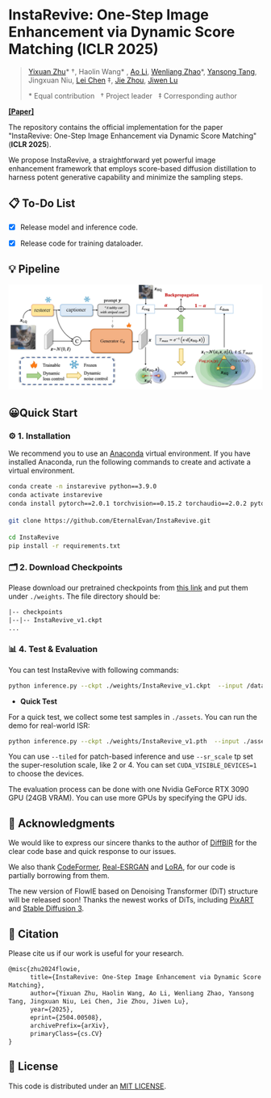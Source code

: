 # InstaRevive: One-Step Image Enhancement via Dynamic Score Matching (ICLR 2025)

> [Yixuan Zhu](https://eternalevan.github.io/)\* $\dagger$, Haolin Wang\* , [Ao Li](https://rammusleo.github.io/), [Wenliang Zhao](https://wl-zhao.github.io/)\*, [Yansong Tang](https://andytang15.github.io/), Jingxuan Niu, [Lei Chen](https://andytang15.github.io/) $\ddagger$, [Jie Zhou](https://scholar.google.com/citations?user=6a79aPwAAAAJ&hl=en&authuser=1), [Jiwen Lu](http://ivg.au.tsinghua.edu.cn/Jiwen_Lu/)
> 
> \* Equal contribution &nbsp; $\dagger$ Project leader &nbsp; $\ddagger$ Corresponding author

[**[Paper]**](https://openreview.net/pdf?id=G1CN7R5qwE)

The repository contains the official implementation for the paper "InstaRevive: One-Step Image Enhancement via Dynamic Score Matching" (**ICLR 2025**).

We propose InstaRevive, a straightforward yet powerful image enhancement framework that employs score-based diffusion distillation to harness potent generative capability and minimize the sampling steps.

## 📋 To-Do List

* [x] Release model and inference code.
* [x] Release code for training dataloader.


## 💡 Pipeline

![](./assets/pipeline.png)

<!-- ## ⭐️ Performance
Coming soon! -->


## 😀Quick Start
### ⚙️ 1. Installation

We recommend you to use an [Anaconda](https://www.anaconda.com/) virtual environment. If you have installed Anaconda, run the following commands to create and activate a virtual environment.
``` bash
conda create -n instarevive python==3.9.0
conda activate instarevive
conda install pytorch==2.0.1 torchvision==0.15.2 torchaudio==2.0.2 pytorch-cuda=11.7 -c pytorch -c nvidia

git clone https://github.com/EternalEvan/InstaRevive.git

cd InstaRevive
pip install -r requirements.txt
```

### 🗂️ 2. Download Checkpoints

Please download our pretrained checkpoints from [this link](https://cloud.tsinghua.edu.cn/d/ae6cf15eb5984d3db933/) and put them under `./weights`. The file directory should be:

```
|-- checkpoints
|--|-- InstaRevive_v1.ckpt
...
```

### 📊 4. Test & Evaluation

You can test InstaRevive with following commands:

```bash
python inference.py --ckpt ./weights/InstaRevive_v1.ckpt  --input /data/testdata/  --output ./outputs/bsr_exp --sr_scale 4
```
- **Quick Test**

For a quick test, we collect some test samples in `./assets`. You can run the demo for real-world ISR:
```bash
python inference.py --ckpt ./weights/InstaRevive_v1.pth  --input ./assets/inputs/  --output ./outputs/bsr_exp --tiled --sr_scale 1
```
You can use `--tiled` for patch-based inference and use `--sr_scale` tp set the super-resolution scale, like 2 or 4. You can set `CUDA_VISIBLE_DEVICES=1` to choose the devices.
<!--```bash
CUDA_VISIBLE_DEVICES=0 \
torchrun \
--master_port 29591 \
--nproc_per_node 1 \
eval.py \
--cfg ./configs/main_train.yml \
--exp_id="main_train" \
--distributed \
```-->

The evaluation process can be done with one Nvidia GeForce RTX 3090 GPU (24GB VRAM). You can use more GPUs by specifying the GPU ids.


## 🫰 Acknowledgments

We would like to express our sincere thanks to the author of [DiffBIR](https://github.com/XPixelGroup/DiffBIR) for the clear code base and quick response to our issues. 

We also thank [CodeFormer](https://github.com/sczhou/CodeFormer), [Real-ESRGAN](https://github.com/xinntao/Real-ESRGAN) and [LoRA](https://github.com/cloneofsimo/lora), for our code is partially borrowing from them.

The new version of FlowIE based on Denoising Transformer (DiT) structure will be released soon! Thanks the newest works of DiTs, including [PixART](https://github.com/PixArt-alpha/PixArt-sigma) and [Stable Diffusion 3](https://huggingface.co/stabilityai/stable-diffusion-3-medium).

## 🔖 Citation
Please cite us if our work is useful for your research.

```
@misc{zhu2024flowie,
      title={InstaRevive: One-Step Image Enhancement via Dynamic Score Matching}, 
      author={Yixuan Zhu, Haolin Wang, Ao Li, Wenliang Zhao, Yansong Tang, Jingxuan Niu, Lei Chen, Jie Zhou, Jiwen Lu},
      year={2025},
      eprint={2504.00508},
      archivePrefix={arXiv},
      primaryClass={cs.CV}
}
```
## 🔑 License

This code is distributed under an [MIT LICENSE](./LICENSE).

